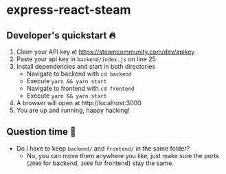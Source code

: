 # express-react-steam
## Developer's quickstart 🔥
1. Claim your API key at https://steamcommunity.com/dev/apikey
2. Paste your api key in `backend/index.js` on line 25
3. Install dependencies and start in both directories
    - Navigate to backend with `cd backend`
    - Execute `yarn && yarn start`
    - Navigate to frontend with `cd frontend`
    - Execute `yarn && yarn start`
4. A browser will open at http://localhost:3000
5. You are up and running, happy hacking!
    
## Question time 🔧
- Do I have to keep `backend/` and `frontend/` in the same folder?
    - No, you can move them anywhere you like, just make sure the ports (`2000` for backend, `3000` for frontend) stay the same.